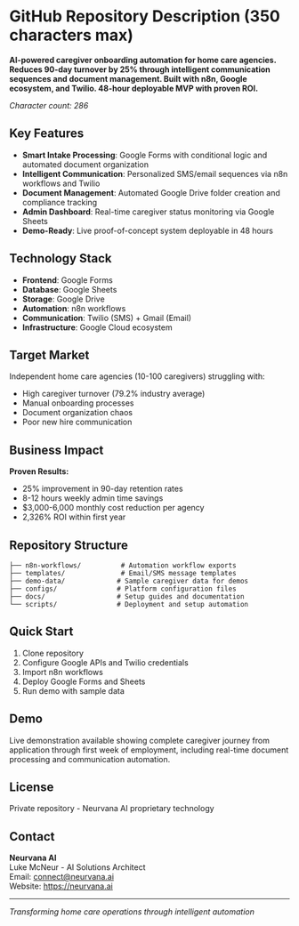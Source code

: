 # GitHub Repository Description (350 characters max)

**AI-powered caregiver onboarding automation for home care agencies. Reduces 90-day turnover by 25% through intelligent communication sequences and document management. Built with n8n, Google ecosystem, and Twilio. 48-hour deployable MVP with proven ROI.**

*Character count: 286*

## Key Features

- **Smart Intake Processing**: Google Forms with conditional logic and automated document organization
- **Intelligent Communication**: Personalized SMS/email sequences via n8n workflows and Twilio
- **Document Management**: Automated Google Drive folder creation and compliance tracking
- **Admin Dashboard**: Real-time caregiver status monitoring via Google Sheets
- **Demo-Ready**: Live proof-of-concept system deployable in 48 hours

## Technology Stack

- **Frontend**: Google Forms
- **Database**: Google Sheets
- **Storage**: Google Drive
- **Automation**: n8n workflows
- **Communication**: Twilio (SMS) + Gmail (Email)
- **Infrastructure**: Google Cloud ecosystem

## Target Market

Independent home care agencies (10-100 caregivers) struggling with:
- High caregiver turnover (79.2% industry average)
- Manual onboarding processes
- Document organization chaos
- Poor new hire communication

## Business Impact

**Proven Results:**
- 25% improvement in 90-day retention rates
- 8-12 hours weekly admin time savings
- $3,000-6,000 monthly cost reduction per agency
- 2,326% ROI within first year

## Repository Structure

```
├── n8n-workflows/          # Automation workflow exports
├── templates/              # Email/SMS message templates
├── demo-data/             # Sample caregiver data for demos
├── configs/               # Platform configuration files
├── docs/                  # Setup guides and documentation
└── scripts/               # Deployment and setup automation
```

## Quick Start

1. Clone repository
2. Configure Google APIs and Twilio credentials
3. Import n8n workflows
4. Deploy Google Forms and Sheets
5. Run demo with sample data

## Demo

Live demonstration available showing complete caregiver journey from application through first week of employment, including real-time document processing and communication automation.

## License

Private repository - Neurvana AI proprietary technology

## Contact

**Neurvana AI**  
Luke McNeur - AI Solutions Architect  
Email: connect@neurvana.ai  
Website: https://neurvana.ai

---

*Transforming home care operations through intelligent automation*
